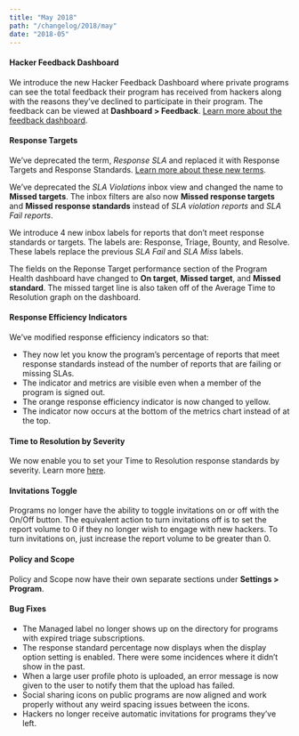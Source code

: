 ```yaml
---
title: "May 2018"
path: "/changelog/2018/may"
date: "2018-05"
---
```


#### Hacker Feedback Dashboard
We introduce the new Hacker Feedback Dashboard where private programs can see the total feedback their program has received from hackers along with the reasons they’ve declined to participate in their program. The feedback can be viewed at <b>Dashboard > Feedback</b>. [Learn more about the feedback dashboard](/programs/hacker-feedback-dashboard.html). 

#### Response Targets 
We’ve deprecated the term, <i>Response SLA</i> and replaced it with Response Targets and Response Standards. [Learn more about these new terms](/programs/response-targets.html). 

We’ve deprecated the <i>SLA Violations</i> inbox view and changed the name to <b>Missed targets</b>. The inbox filters are also now <b>Missed response targets</b> and <b>Missed response standards</b> instead of <i>SLA violation reports</i> and <i>SLA Fail reports</i>. 

We introduce 4 new inbox labels for reports that don’t meet response standards or targets. The labels are: Response, Triage, Bounty, and Resolve. These labels replace the previous <i>SLA Fail</i> and <i>SLA Miss</i> labels. 

The fields on the Reponse Target performance section of the Program Health dashboard have changed to <b>On target</b>, <b>Missed target</b>, and <b>Missed standard</b>. The missed target line is also taken off of the Average Time to Resolution graph on the dashboard.

#### Response Efficiency Indicators
We’ve modified response efficiency indicators so that:
* They now let you know the program’s percentage of reports that meet response standards instead of the number of reports that are failing or missing SLAs. 
* The indicator and metrics are visible even when a member of the program is signed out. 
* The orange response efficiency indicator is now changed to yellow.
* The indicator now occurs at the bottom of the metrics chart instead of at the top.

#### Time to Resolution by Severity
We now enable you to set your Time to Resolution response standards by severity. Learn more [here](/programs/setting-response-targets.html). 

#### Invitations Toggle
Programs no longer have the ability to toggle invitations on or off with the On/Off button. The equivalent action to turn invitations off is to set the report volume to 0 if they no longer wish to engage with new hackers. To turn invitations on, just increase the report volume to be greater than 0. 

#### Policy and Scope
Policy and Scope now have their own separate sections under <b>Settings > Program</b>. 

#### Bug Fixes
* The Managed label no longer shows up on the directory for programs with expired triage subscriptions.
* The response standard percentage now displays when the display option setting is enabled. There were some incidences where it didn’t show in the past. 
* When a large user profile photo is uploaded, an error message is now given to the user to notify them that the upload has failed. 
* Social sharing icons on public programs are now aligned and work properly without any weird spacing issues between the icons. 
* Hackers no longer receive automatic invitations for programs they’ve left. 
